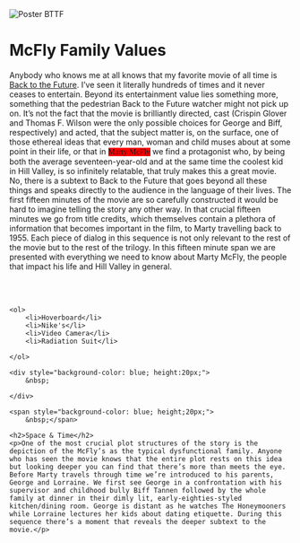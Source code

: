 <!DOCTYPE html>
<html>
<head>
	<meta charset="UTF-8">
	<title> Bitmaker Labs HTML Into </title>

</head>

<body>
	<img src="http://bitmakerlabs.github.io/html-css-workshop/images/bttf.jpg" alt="Poster BTTF">
	<h1>McFly Family Values</h1>
	<p>Anybody who knows me at all knows that my favorite movie of all time is <a href="http://www.imdb.com/title/tt0088763/"title=IMBD> Back to the Future</a>. I’ve seen it literally hundreds of times and it never ceases to entertain. Beyond its entertainment value lies something more, something that the pedestrian Back to the Future watcher might not pick up on. It’s not the fact that the movie is brilliantly directed, cast (Crispin Glover and Thomas F. Wilson were the only possible choices for George and Biff, respectively) and acted, that the subject matter is, on the surface, one of those ethereal ideas that every man, woman and child muses about at some point in their life, or that in <span style="background-color: red; font-family:Georgia; ";>Marty McFly</span> we find a protagonist who, by being both the average seventeen-year-old and at the same time the coolest kid in Hill Valley, is so infinitely relatable, that truly makes this a great movie. No, there is a subtext to Back to the Future that goes beyond all these things and speaks directly to the audience in the language of their lives. The first fifteen minutes of the movie are so carefully constructed it would be hard to imagine telling the story any other way. In that crucial fifteen minutes we go from title credits, which themselves contain a plethora of information that becomes important in the film, to Marty travelling back to 1955. Each piece of dialog in this sequence is not only relevant to the rest of the movie but to the rest of the trilogy. In this fifteen minute span we are presented with everything we need to know about Marty McFly, the people that impact his life and Hill Valley in general.</p>
	<br></br>


	<ol>
		<li>Hoverboard</li>
		<li>Nike's</li>
		<li>Video Camera</li>
		<li>Radiation Suit</li>

	</ol>

	<div style="background-color: blue; height:20px;">
		&nbsp;

	</div>

	<span style="background-color: blue; height;20px;">
		&nbsp;</span>

	<h2>Space & Time</h2>
	<p>One of the most crucial plot structures of the story is the depiction of the McFly’s as the typical dysfunctional family. Anyone who has seen the movie knows that the entire plot rests on this idea but looking deeper you can find that there’s more than meets the eye. Before Marty travels through time we’re introduced to his parents, George and Lorraine. We first see George in a confrontation with his supervisor and childhood bully Biff Tannen followed by the whole family at dinner in their dimly lit, early-eighties-styled kitchen/dining room. George is distant as he watches The Honeymooners while Lorraine lectures her kids about dating etiquette. During this sequence there’s a moment that reveals the deeper subtext to the movie.</p>
</body>

</html>
